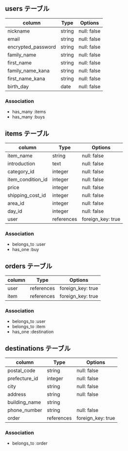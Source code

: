 

## users テーブル

| column                | Type         | Options                       |
| --------------------- | ------------ | ----------------------------- |
| nickname              | string       | null: false                   |
| email                 | string       | null: false                   |
| encrypted_password    | string       | null: false                   |
| family_name           | string       | null: false                   |
| first_name            | string       | null: false                   |
| family_name_kana      | string       | null: false                   |
| first_name_kana       | string        | null: false                  |
| birth_day             | date         | null: false                   |

### Association

- has_many :items
- has_many :buys

## items テーブル

| column                | Type         | Options                       |
| --------------------- | ------------ | ----------------------------- |
| item_name             | string       | null: false                   |
| introduction          | text         | null: false                   |
| category_id           | integer      | null: false                   |
| item_condition_id     | integer      | null: false                   |
| price                 | integer      | null: false                   |
| shipping_cost_id      | integer      | null: false                   |
| area_id               | integer      | null: false                   |
| day_id                | integer      | null: false                   |
| user                  | references   | foreign_key: true             |

### Association

- belongs_to :user
- has_one :buy

## orders テーブル

| column                | Type         | Options                       |
| --------------------- | ------------ | ----------------------------- |
| user                  | references   | foreign_key: true             |
| item                  | references   | foreign_key: true             |

### Association

- belongs_to :user
- belongs_to :item
- has_one :destination

## destinations テーブル

| column                | Type         | Options                       |
| --------------------- | ------------ | ----------------------------- |
| postal_code           | string       | null: false                   |
| prefecture_id         | integer       | null: false                  |
| city                  | string       | null: false                   |
| address               | string       | null: false                   |
| building_name         | string       |                               |
| phone_number          | string       | null: false                   |
| order                 | references   | foreign_key: true             |

### Association
- belongs_to :order